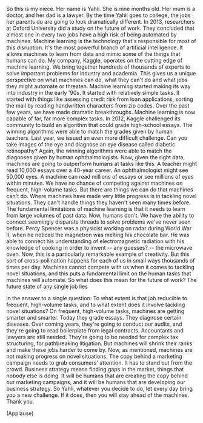 
So this is my niece.
Her name is Yahli.
She is nine months old.
Her mum is a doctor,
and her dad is a lawyer.
By the time Yahli goes to college,
the jobs her parents do
are going to look dramatically different.
In 2013, researchers at Oxford University
did a study on the future of work.
They concluded that almost one
in every two jobs have a high risk
of being automated by machines.
Machine learning is the technology
that&#39;s responsible for most
of this disruption.
It&#39;s the most powerful branch
of artificial intelligence.
It allows machines to learn from data
and mimic some of the things
that humans can do.
My company, Kaggle, operates
on the cutting edge of machine learning.
We bring together
hundreds of thousands of experts
to solve important problems
for industry and academia.
This gives us a unique perspective
on what machines can do,
what they can&#39;t do
and what jobs they might
automate or threaten.
Machine learning started making its way
into industry in the early &#39;90s.
It started with relatively simple tasks.
It started with things like assessing
credit risk from loan applications,
sorting the mail by reading
handwritten characters from zip codes.
Over the past few years, we have made
dramatic breakthroughs.
Machine learning is now capable
of far, far more complex tasks.
In 2012, Kaggle challenged its community
to build an algorithm
that could grade high-school essays.
The winning algorithms
were able to match the grades
given by human teachers.
Last year, we issued
an even more difficult challenge.
Can you take images of the eye
and diagnose an eye disease
called diabetic retinopathy?
Again, the winning algorithms
were able to match the diagnoses
given by human ophthalmologists.
Now, given the right data,
machines are going to outperform humans
at tasks like this.
A teacher might read 10,000 essays
over a 40-year career.
An ophthalmologist might see 50,000 eyes.
A machine can read millions of essays
or see millions of eyes
within minutes.
We have no chance of competing
against machines
on frequent, high-volume tasks.
But there are things we can do
that machines can&#39;t do.
Where machines have made
very little progress
is in tackling novel situations.
They can&#39;t handle things
they haven&#39;t seen many times before.
The fundamental limitations
of machine learning
is that it needs to learn
from large volumes of past data.
Now, humans don&#39;t.
We have the ability to connect
seemingly disparate threads
to solve problems we&#39;ve never seen before.
Percy Spencer was a physicist
working on radar during World War II,
when he noticed the magnetron
was melting his chocolate bar.
He was able to connect his understanding
of electromagnetic radiation
with his knowledge of cooking
in order to invent -- any guesses? --
the microwave oven.
Now, this is a particularly remarkable
example of creativity.
But this sort of cross-pollination
happens for each of us in small ways
thousands of times per day.
Machines cannot compete with us
when it comes to tackling
novel situations,
and this puts a fundamental limit
on the human tasks
that machines will automate.
So what does this mean
for the future of work?
The future state of any single job lies

in the answer to a single question:
To what extent is that job reducible
to frequent, high-volume tasks,
and to what extent does it involve
tackling novel situations?
On frequent, high-volume tasks,
machines are getting smarter and smarter.
Today they grade essays.
They diagnose certain diseases.
Over coming years,
they&#39;re going to conduct our audits,
and they&#39;re going to read boilerplate
from legal contracts.
Accountants and lawyers are still needed.
They&#39;re going to be needed
for complex tax structuring,
for pathbreaking litigation.
But machines will shrink their ranks
and make these jobs harder to come by.
Now, as mentioned,
machines are not making progress
on novel situations.
The copy behind a marketing campaign
needs to grab consumers&#39; attention.
It has to stand out from the crowd.
Business strategy means
finding gaps in the market,
things that nobody else is doing.
It will be humans that are creating
the copy behind our marketing campaigns,
and it will be humans that are developing
our business strategy.
So Yahli, whatever you decide to do,
let every day bring you a new challenge.
If it does, then you will stay
ahead of the machines.
Thank you.

(Applause)

